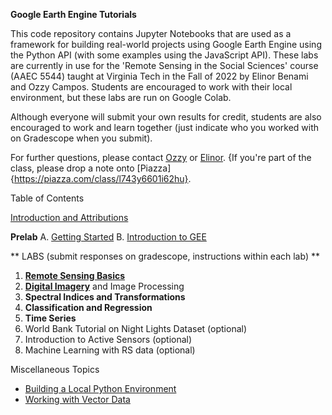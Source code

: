 **Google Earth Engine Tutorials**

This code repository contains Jupyter Notebooks that are used as a framework for building real-world projects using Google Earth Engine using the Python API (with some examples using the JavaScript API). These labs are currently in use for the 'Remote Sensing in the Social Sciences' course (AAEC 5544) taught at Virginia Tech in the Fall of 2022 by Elinor Benami and Ozzy Campos. Students are encouraged to work with their local environment, but these labs are run on Google Colab. 

Although everyone will submit your own results for credit, students are also encouraged to work and learn together (just indicate who you worked with on Gradescope when you submit). 

For further questions, please contact [Ozzy](aocampos@vt.edu) or [Elinor](elinor@vt.edu). {If you're part of the class, please drop a note onto [Piazza]{https://piazza.com/class/l743y6601i62hu}.

Table of Contents

[Introduction and Attributions](https://colab.research.google.com/github/benamie/gee_labs/blob/main/00-Intro.ipynb)

**Prelab** 
   A. [Getting Started](https://colab.research.google.com/github/benamie/gee_labs/blob/main/00-GettingStarted.ipynb)
   B. [Introduction to GEE](https://colab.research.google.com/github/benamie/gee_labs/blob/main/00-IntrotoGEE.ipynb)

** LABS (submit responses on gradescope, instructions within each lab) **
1. **[Remote Sensing Basics](https://colab.research.google.com/github/benamie/gee_labs/blob/main/01-RSBasics.ipynb)**
2. [**Digital Imagery**](https://colab.research.google.com/github/benamie/gee_labs/blob/main/02-Image_Viz.ipynb) and Image Processing
3. **Spectral Indices and Transformations**
4. **Classification and Regression**
5. **Time Series**
6. World Bank Tutorial on Night Lights Dataset (optional)
7. Introduction to Active Sensors (optional)
8. Machine Learning with RS data (optional)

Miscellaneous Topics 

* [Building a Local Python Environment](https://colab.research.google.com/github/benamie/gee_labs/blob/main/Z_LocalEnvironment.ipynb)
* [Working with Vector Data](https://colab.research.google.com/github/benamie/gee_labs/blob/main/Z_vector.ipynb)

